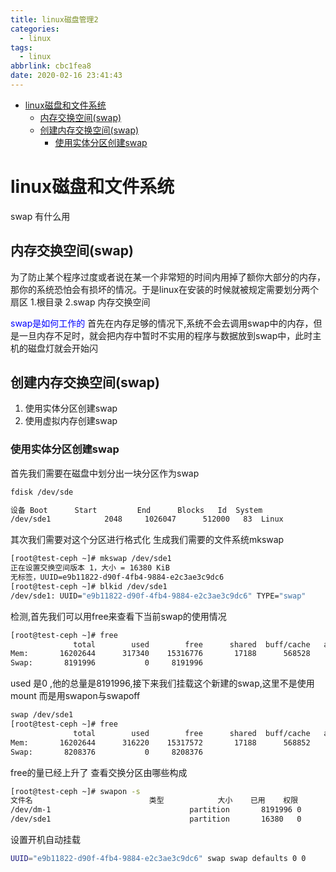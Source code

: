 ```yaml
---
title: linux磁盘管理2
categories:
  - linux
tags:
  - linux
abbrlink: cbc1fea8
date: 2020-02-16 23:41:43
---
```



<!-- @import "[TOC]" {cmd="toc" depthFrom=1 depthTo=6 orderedList=false} -->

<!-- code_chunk_output -->

- [linux磁盘和文件系统](#linux磁盘和文件系统)
  - [内存交换空间(swap)](#内存交换空间swap)
  - [创建内存交换空间(swap)](#创建内存交换空间swap)
    - [使用实体分区创建swap](#使用实体分区创建swap)

<!-- /code_chunk_output -->
<!-- more -->

# linux磁盘和文件系统
swap 有什么用

## 内存交换空间(swap)
为了防止某个程序过度或者说在某一个非常短的时间内用掉了额你大部分的内存，那你的系统恐怕会有损坏的情况。于是linux在安装的时候就被规定需要划分两个扇区
1.根目录
2.swap 内存交换空间

<font color='blue'>swap是如何工作的</font>
首先在内存足够的情况下,系统不会去调用swap中的内存，但是一旦内存不足时，就会把内存中暂时不实用的程序与数据放到swap中，此时主机的磁盘灯就会开始闪


## 创建内存交换空间(swap)
1. 使用实体分区创建swap
2. 使用虚拟内存创建swap

### 使用实体分区创建swap
首先我们需要在磁盘中划分出一块分区作为swap
```bash
fdisk /dev/sde

设备 Boot      Start         End      Blocks   Id  System
/dev/sde1            2048     1026047      512000   83  Linux 
```
其次我们需要对这个分区进行格式化 生成我们需要的文件系统mkswap
```bash
[root@test-ceph ~]# mkswap /dev/sde1
正在设置交换空间版本 1，大小 = 16380 KiB
无标签，UUID=e9b11822-d90f-4fb4-9884-e2c3ae3c9dc6
[root@test-ceph ~]# blkid /dev/sde1
/dev/sde1: UUID="e9b11822-d90f-4fb4-9884-e2c3ae3c9dc6" TYPE="swap"
```
检测,首先我们可以用free来查看下当前swap的使用情况
```bash
[root@test-ceph ~]# free
              total        used        free      shared  buff/cache   available
Mem:       16202644      317340    15316776       17188      568528    15557328
Swap:       8191996           0     8191996 
```
used 是0 ,他的总量是8191996,接下来我们挂载这个新建的swap,这里不是使用mount 而是用swapon与swapoff
```bash
swap /dev/sde1
[root@test-ceph ~]# free
              total        used        free      shared  buff/cache   available
Mem:       16202644      316220    15317572       17188      568852    15558420
Swap:       8208376           0     8208376
```
free的量已经上升了
查看交换分区由哪些构成
```bash
[root@test-ceph ~]# swapon -s
文件名                          类型            大小    已用    权限
/dev/dm-1                               partition       8191996 0       -2
/dev/sde1                               partition       16380   0       -3 
```
设置开机自动挂载
```bash
UUID="e9b11822-d90f-4fb4-9884-e2c3ae3c9dc6" swap swap defaults 0 0 
```


